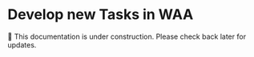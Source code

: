 # Develop new Tasks in WAA

🚧 This documentation is under construction. Please check back later for updates.